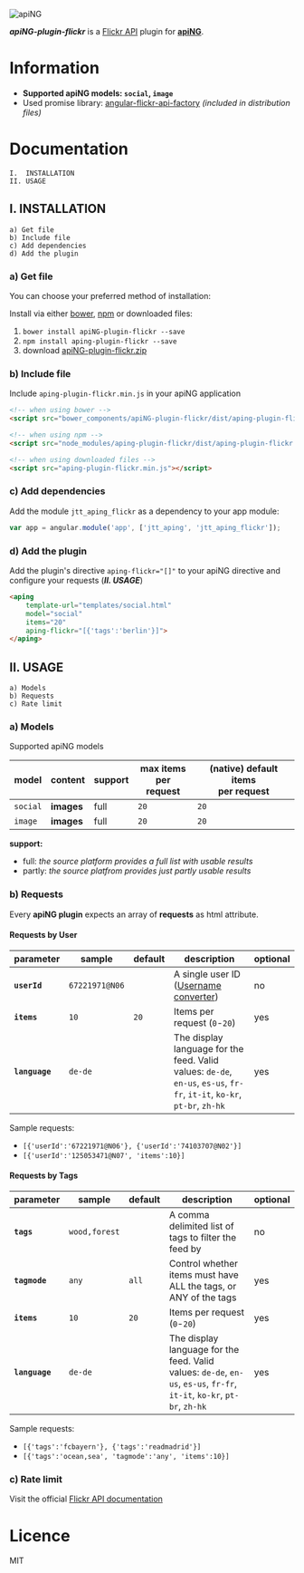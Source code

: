 [logo]: http://aping.io/logo/320/aping-plugin.png "apiNG Plugin"
![apiNG][logo]

**_apiNG-plugin-flickr_** is a [Flickr API](https://www.flickr.com/services/api/) plugin for [**apiNG**](https://github.com/JohnnyTheTank/apiNG).

# Information
* **Supported apiNG models: `social`, `image`**
* Used promise library: [angular-flickr-api-factory](https://github.com/JohnnyTheTank/angular-flickr-api-factory) _(included in distribution files)_

# Documentation
    I.  INSTALLATION
    II. USAGE

## I. INSTALLATION
    a) Get file
    b) Include file
    c) Add dependencies
    d) Add the plugin

### a) Get file
You can choose your preferred method of installation:

Install via either [bower](http://bower.io/), [npm](https://www.npmjs.com/) or downloaded files:
1. `bower install apiNG-plugin-flickr --save`
2. `npm install aping-plugin-flickr --save`
3. download [apiNG-plugin-flickr.zip](https://github.com/JohnnyTheTank/apiNG-plugin-flickr/zipball/master)

### b) Include file
Include `aping-plugin-flickr.min.js` in your apiNG application

```html
<!-- when using bower -->
<script src="bower_components/apiNG-plugin-flickr/dist/aping-plugin-flickr.min.js"></script>

<!-- when using npm -->
<script src="node_modules/aping-plugin-flickr/dist/aping-plugin-flickr.min.js"></script>

<!-- when using downloaded files -->
<script src="aping-plugin-flickr.min.js"></script>
```


### c) Add dependencies
Add the module `jtt_aping_flickr` as a dependency to your app module:
```js
var app = angular.module('app', ['jtt_aping', 'jtt_aping_flickr']);
```

### d) Add the plugin
Add the plugin's directive `aping-flickr="[]"` to your apiNG directive and configure your requests (_**II. USAGE**_)
```html
<aping
    template-url="templates/social.html"
    model="social"
    items="20"
    aping-flickr="[{'tags':'berlin'}]">
</aping>
```

## II. USAGE
    a) Models
    b) Requests
    c) Rate limit

### a) Models
Supported apiNG models

|  model   | content | support | max items<br>per request | (native) default items<br>per request |
|----------|---------|---------|--------|---------|
| `social` | **images** | full    | `20`   | `20`   |
| `image`  | **images** | full    | `20`   | `20`   |

**support:**
* full: _the source platform provides a full list with usable results_ <br>
* partly: _the source platfrom provides just partly usable results_


### b) Requests
Every **apiNG plugin** expects an array of **requests** as html attribute.

#### Requests by User
|  parameter  | sample | default | description | optional |
|----------|---------|---------|---------|---------|
| **`userId`** | `67221971@N06` |  | A single user ID ([Username converter](http://idgettr.com/)) | no |
| **`items`**  | `10` | `20` | Items per request (`0`-`20`) |  yes  |
| **`language`**  | `de-de` |  | The display language for the feed. Valid values: `de-de`, `en-us`, `es-us`, `fr-fr`, `it-it`, `ko-kr`, `pt-br`, `zh-hk`  |  yes  |

Sample requests:
* `[{'userId':'67221971@N06'}, {'userId':'74103707@N02'}]`
* `[{'userId':'125053471@N07', 'items':10}]`

#### Requests by Tags
|  parameter  | sample | default | description | optional |
|----------|---------|---------|---------|---------|
| **`tags`** | `wood,forest` |  | A comma delimited list of tags to filter the feed by | no |
| **`tagmode`**  | `any` | `all` | Control whether items must have ALL the tags, or ANY of the tags |  yes  |
| **`items`**  | `10` | `20` | Items per request (`0`-`20`) |  yes  |
| **`language`**  | `de-de` |  | The display language for the feed. Valid values: `de-de`, `en-us`, `es-us`, `fr-fr`, `it-it`, `ko-kr`, `pt-br`, `zh-hk`  |  yes  |


Sample requests:
* `[{'tags':'fcbayern'}, {'tags':'readmadrid'}]`
* `[{'tags':'ocean,sea', 'tagmode':'any', 'items':10}]`

### c) Rate limit
Visit the official [Flickr API documentation](https://www.flickr.com/services/developer/api/)

# Licence
MIT
